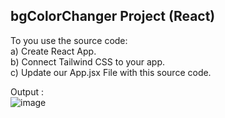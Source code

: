 ## bgColorChanger Project (React)
To you use the source code:  
a) Create React App.  
b) Connect Tailwind CSS to your app.  
c) Update our App.jsx File with this source code.

Output :  
![image](https://github.com/ssrishi/React/assets/110768656/3d0046fa-0db4-4982-9e2f-eb851cc79706)
